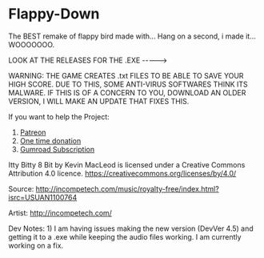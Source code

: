 # Flappy-Down
The BEST remake of flappy bird made with... Hang on a second, i made it... WOOOOOOO.

LOOK AT THE RELEASES FOR THE .EXE ----->

WARNING: THE GAME CREATES .txt FILES TO BE ABLE TO SAVE YOUR HIGH SCORE. DUE TO THIS, SOME ANTI-VIRUS SOFTWARES THINK ITS MALWARE. IF THIS IS OF A CONCERN TO YOU, DOWNLOAD AN OLDER VERSION, I WILL MAKE AN UPDATE THAT FIXES THIS.


If you want to help the Project:

1) [Patreon](https://patreon.com/cup0teadevelopment?utm_medium=clipboard_copy&utm_source=copyLink&utm_campaign=creatorshare_creator&utm_content=join_link)
2) [One time donation](https://cup0tea.gumroad.com/l/1timedono)
3) [Gumroad Subscription](https://cup0tea.gumroad.com/l/subscriptiondonation)


Itty Bitty 8 Bit by Kevin MacLeod is licensed under a Creative Commons Attribution 4.0 licence. https://creativecommons.org/licenses/by/4.0/

Source: http://incompetech.com/music/royalty-free/index.html?isrc=USUAN1100764

Artist: http://incompetech.com/

Dev Notes:
    1) I am having issues making the new version (DevVer 4.5) and getting it to a .exe while keeping the audio files working. I am currently working on a fix.

